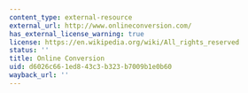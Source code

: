 ```yaml
---
content_type: external-resource
external_url: http://www.onlineconversion.com/
has_external_license_warning: true
license: https://en.wikipedia.org/wiki/All_rights_reserved
status: ''
title: Online Conversion
uid: d6026c66-1ed8-43c3-b323-b7009b1e0b60
wayback_url: ''
---
```

